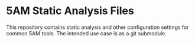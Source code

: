 5AM Static Analysis Files
=========================

This repository contains static analysis and other configuration settings for common 5AM tools.  The intended use case is as a git submodule.